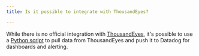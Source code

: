 ```yaml
---
title: Is it possible to integrate with ThousandEyes?

---
```


While there is no official integration with [ThousandEyes][1], it's possible to use a [Python script][2] to pull data from ThousandEyes and push it to Datadog for dashboards and alerting.

[1]: https://www.thousandeyes.com
[2]: https://gist.github.com/DBLaw/a5a13976f2c6fe1ddf2db2413c9971d0
